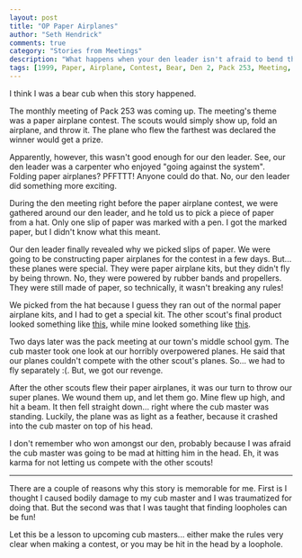 ```yaml
--- 
layout: post
title: "OP Paper Airplanes"
author: "Seth Hendrick"
comments: true
category: "Stories from Meetings"
description: "What happens when your den leader isn't afraid to bend the rules a bit."
tags: [1999, Paper, Airplane, Contest, Bear, Den 2, Pack 253, Meeting, Year 1999]
---
```


I think I was a bear cub when this story happened.

The monthly meeting of Pack 253 was coming up.  The meeting's theme was a paper airplane contest.  The scouts would simply show up, fold an airplane, and throw it.  The plane who flew the farthest was declared the winner would get a prize.

Apparently, however, this wasn't good enough for our den leader.  See, our den leader was  a carpenter who enjoyed "going against the system".  Folding paper airplanes?  PFFTTT! Anyone could do that.  No, our den leader did something more exciting.

During the den meeting right before the paper airplane contest, we were gathered around our den leader, and he told us to pick a piece of paper from a hat.  Only one slip of paper was marked with a pen.  I got the marked paper, but I didn't know what this meant.

Our den leader finally revealed why we picked slips of paper.  We were going to be constructing paper airplanes for the contest in a few days.  But... these planes were special.  They were paper airplane kits, but they didn't fly by being thrown.  No, they were powered by rubber bands and propellers.  They were still made of paper, so technically, it wasn't breaking any rules!

We picked from the hat because I guess they ran out of the normal paper airplane kits, and I had to get a special kit.  The other scout's final product looked something like [this](https://www.amazon.com/Delta-Education-Dart-Balsa-Plane/dp/B008C4OVK6), while mine looked something like [this](https://i.pinimg.com/736x/d4/3e/30/d43e30f70b319299e2e94333b55ada57.jpg).

Two days later was the pack meeting at our town's middle school gym.  The cub master took one look at our horribly overpowered planes.  He said that our planes couldn't compete with the other scout's planes.  So... we had to fly separately :(.  But, we got our revenge.

After the other scouts flew their paper airplanes, it was our turn to throw our super planes.  We wound them up, and let them go.  Mine flew up high, and hit a beam.  It then fell straight down... right where the cub master was standing.  Luckily, the plane was as light as a feather, because it crashed into the cub master on top of his head.

I don't remember who won amongst our den, probably because I was afraid the cub master was going to be mad at hitting him in the head.  Eh, it was karma for not letting us compete with the other scouts!

------------

There are a couple of reasons why this story is memorable for me.  First is I thought I caused bodily damage to my cub master and I was traumatized for doing that.  But the second was that I was taught that finding loopholes can be fun!

Let this be a lesson to upcoming cub masters... either make the rules very clear when making a contest, or you may be hit in the head by a loophole.
